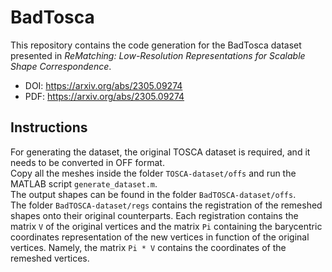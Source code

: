 # BadTosca
This repository contains the code generation for the BadTosca dataset presented in *ReMatching: Low-Resolution Representations for Scalable Shape Correspondence*.  
- DOI: https://arxiv.org/abs/2305.09274
- PDF: https://arxiv.org/abs/2305.09274

## Instructions
For generating the dataset, the original TOSCA dataset is required, and it needs to be converted in OFF format.  
Copy all the meshes inside the folder `TOSCA-dataset/offs` and run the MATLAB script `generate_dataset.m`.  
The output shapes can be found in the folder `BadTOSCA-dataset/offs`.  
The folder `BadTOSCA-dataset/regs` contains the registration of the remeshed shapes onto their original counterparts. Each registration contains the matrix `V` of the original vertices and the matrix `Pi` containing the barycentric coordinates representation of the new vertices in function of the original vertices. Namely, the matrix `Pi * V` contains the coordinates of the remeshed vertices.
